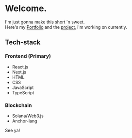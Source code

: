 # Welcome.

I'm just gonna make this short 'n sweet.
<br/>
Here's my [Portfolio](https://maruthan.com) and the [project](https://emptea.xyz), i'm working on currently.

## Tech-stack
### Frontend (Primary)
- React.js
- Next.js
- HTML
- CSS
- JavaScript
- TypeScript

### Blockchain
- Solana/Web3.js
- Anchor-lang

See ya!
